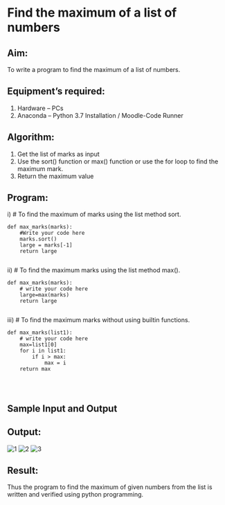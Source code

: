 # Find the maximum of a list of numbers
## Aim:
To write a program to find the maximum of a list of numbers.
## Equipment’s required:
1.	Hardware – PCs
2.	Anaconda – Python 3.7 Installation / Moodle-Code Runner
## Algorithm:
1.	Get the list of marks as input
2.	Use the sort() function or max() function or use the for loop to find the maximum mark.
3.	Return the maximum value
## Program:

i)	# To find the maximum of marks using the list method sort.
```
def max_marks(marks):
    #Write your code here
    marks.sort()
    large = marks[-1]
    return large


```

ii)	# To find the maximum marks using the list method max().
```
def max_marks(marks):
    # write your code here
    large=max(marks)
    return large


```

iii) # To find the maximum marks without using builtin functions.
```
def max_marks(list1):
    # write your code here
    max=list1[0]
    for i in list1:
        if i > max:
            max = i
    return max




```
## Sample Input and Output


## Output:
![1](https://github.com/shashinprasad/FindMaximum/assets/129143499/dc580fda-e52b-4c90-882e-b74f5544de0a)
![2](https://github.com/shashinprasad/FindMaximum/assets/129143499/73dfb27a-5f2b-45f6-a152-722aa151cf5d)
![3](https://github.com/shashinprasad/FindMaximum/assets/129143499/5720efe7-729a-403e-a237-2c4f8936a41b)




## Result:
Thus the program to find the maximum of given numbers from the list is written and verified using python programming.
